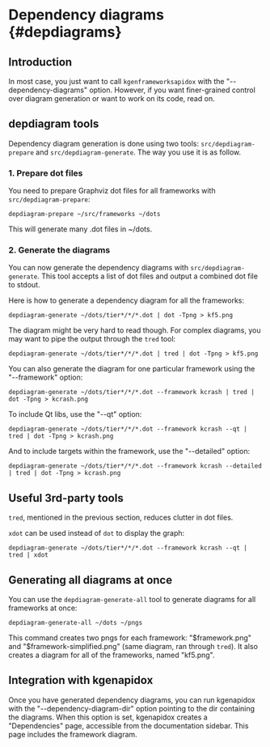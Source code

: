 Dependency diagrams {#depdiagrams}
===================

## Introduction

In most case, you just want to call `kgenframeworksapidox` with the
"--dependency-diagrams" option. However, if you want finer-grained control over
diagram generation or want to work on its code, read on.

## depdiagram tools

Dependency diagram generation is done using two tools: `src/depdiagram-prepare`
and `src/depdiagram-generate`.  The way you use it is as follow.

### 1. Prepare dot files

You need to prepare Graphviz dot files for all frameworks with
`src/depdiagram-prepare`:

    depdiagram-prepare ~/src/frameworks ~/dots

This will generate many .dot files in ~/dots.

### 2. Generate the diagrams

You can now generate the dependency diagrams with `src/depdiagram-generate`.
This tool accepts a list of dot files and output a combined dot file to stdout.

Here is how to generate a dependency diagram for all the frameworks:

    depdiagram-generate ~/dots/tier*/*/*.dot | dot -Tpng > kf5.png

The diagram might be very hard to read though. For complex diagrams, you may
want to pipe the output through the `tred` tool:

    depdiagram-generate ~/dots/tier*/*/*.dot | tred | dot -Tpng > kf5.png

You can also generate the diagram for one particular framework using the
"--framework" option:

    depdiagram-generate ~/dots/tier*/*/*.dot --framework kcrash | tred | dot -Tpng > kcrash.png

To include Qt libs, use the "--qt" option:

    depdiagram-generate ~/dots/tier*/*/*.dot --framework kcrash --qt | tred | dot -Tpng > kcrash.png

And to include targets within the framework, use the "--detailed" option:

    depdiagram-generate ~/dots/tier*/*/*.dot --framework kcrash --detailed | tred | dot -Tpng > kcrash.png


## Useful 3rd-party tools

`tred`, mentioned in the previous section, reduces clutter in dot files.

`xdot` can be used instead of `dot` to display the graph:

    depdiagram-generate ~/dots/tier*/*/*.dot --framework kcrash --qt | tred | xdot


## Generating all diagrams at once

You can use the `depdiagram-generate-all` tool to generate diagrams for all
frameworks at once:

    depdiagram-generate-all ~/dots ~/pngs

This command creates two pngs for each framework: "$framework.png" and
"$framework-simplified.png" (same diagram, ran through `tred`). It also creates a
diagram for all of the frameworks, named "kf5.png".


## Integration with kgenapidox

Once you have generated dependency diagrams, you can run kgenapidox with the
"--dependency-diagram-dir" option pointing to the dir containing the diagrams.
When this option is set, kgenapidox creates a "Dependencies" page, accessible
from the documentation sidebar. This page includes the framework diagram.

